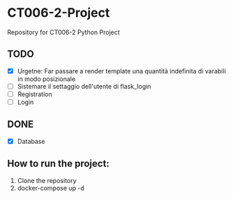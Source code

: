 # CT006-2-Project
Repository for CT006-2 Python Project

## TODO
- [x] Urgetne: Far passare a render template una quantità indefinita di varabili in modo posizionale
- [ ] Sistemare il settaggio dell'utente di flask_login
- [ ] Registration
- [ ] Login

## DONE
- [x] Database 

## How to run the project:
1. Clone the repository
2. docker-compose up -d
